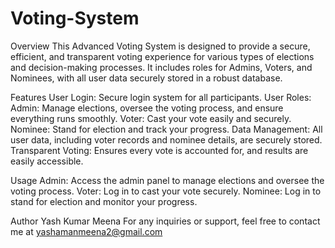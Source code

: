 # Voting-System

Overview
This Advanced Voting System is designed to provide a secure, efficient, and transparent voting experience for various types of elections and decision-making processes. It includes roles for Admins, Voters, and Nominees, with all user data securely stored in a robust database.

Features
User Login: Secure login system for all participants.
User Roles:
Admin: Manage elections, oversee the voting process, and ensure everything runs smoothly.
Voter: Cast your vote easily and securely.
Nominee: Stand for election and track your progress.
Data Management: All user data, including voter records and nominee details, are securely stored.
Transparent Voting: Ensures every vote is accounted for, and results are easily accessible.

Usage
Admin: Access the admin panel to manage elections and oversee the voting process.
Voter: Log in to cast your vote securely.
Nominee: Log in to stand for election and monitor your progress.

Author
Yash Kumar Meena
For any inquiries or support, feel free to contact me at yashamanmeena2@gmail.com

